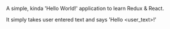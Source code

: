A simple, kinda 'Hello World!' application to learn Redux & React. 

It simply takes user entered text and says 'Hello <user_text>!'
